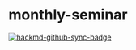 # monthly-seminar

[![hackmd-github-sync-badge](https://hackmd.io/QM3p34U-T_W4Sm3S6Ye1lg/badge)](https://hackmd.io/QM3p34U-T_W4Sm3S6Ye1lg)
